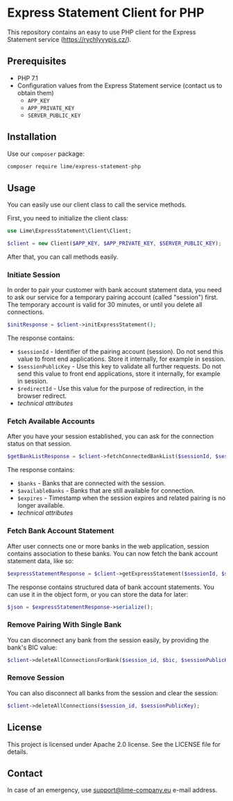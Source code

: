 # Express Statement Client for PHP

This repository contains an easy to use PHP client for the Express Statement service (https://rychlyvypis.cz/).

## Prerequisites

- PHP 7.1
- Configuration values from the Express Statement service (contact us to obtain them)
    - `APP_KEY`
    - `APP_PRIVATE_KEY`
    - `SERVER_PUBLIC_KEY`

## Installation

Use our `composer` package:

```sh
composer require lime/express-statement-php
```

## Usage

You can easily use our client class to call the service methods.

First, you need to initialize the client class:

```php
use Lime\ExpressStatement\Client\Client;

$client = new Client($APP_KEY, $APP_PRIVATE_KEY, $SERVER_PUBLIC_KEY);
```

After that, you can call methods easily.

### Initiate Session

In order to pair your customer with bank account statement data, you need to ask our service for a temporary pairing account (called "session") first. The temporary account is valid for 30 minutes, or until you delete all connections. 

```php
$initResponse = $client->initExpressStatement();
```

The response contains:

- `$sessionId` - Identifier of the pairing account (session). Do not send this value to front end applications. Store it internally, for example in session.
- `$sessionPublicKey` - Use this key to validate all further requests. Do not send this value to front end applications, store it internally, for example in session.
- `$redirectId` - Use this value for the purpose of redirection, in the browser redirect.
- _technical attributes_

### Fetch Available Accounts

After you have your session established, you can ask for the connection status on that session.

```php
$getBankListResponse = $client->fetchConnectedBankList($sessionId, $sessionPublicKey);
```

The response contains:

- `$banks` - Banks that are connected with the session.
- `$availableBanks` - Banks that are still available for connection.
- `$expires` - Timestamp when the session expires and related pairing is no longer available.
- _technical attributes_

### Fetch Bank Account Statement

After user connects one or more banks in the web application, session contains association to these banks. You can now fetch the bank account statement data, like so:

```php
$expressStatementResponse = $client->getExpressStatement($sessionId, $sessionPublicKey);
```

The response contains structured data of bank account statements. You can use it in the object form, or you can store the data for later:

```php
$json = $expressStatementResponse->serialize();
```

### Remove Pairing With Single Bank

You can disconnect any bank from the session easily, by providing the bank's BIC value:

```php
$client->deleteAllConnectionsForBank($session_id, $bic, $sessionPublicKey);
```

### Remove Session

You can also disconnect all banks from the session and clear the session:

```php
$client->deleteAllConnections($session_id, $sessionPublicKey);
```

## License

This project is licensed under Apache 2.0 license. See the LICENSE file for details.

## Contact

In case of an emergency, use support@lime-company.eu e-mail address.